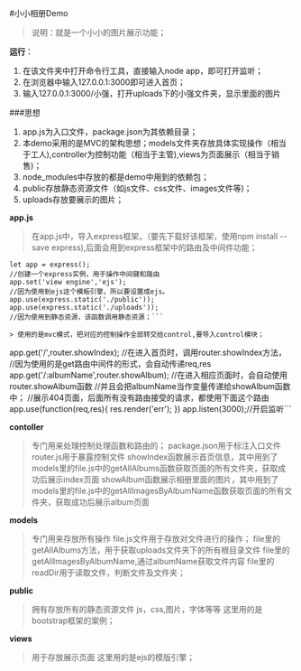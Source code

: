 #小小相册Demo
> 说明：就是一个小小的图片展示功能；

**运行**：
1. 在该文件夹中打开命令行工具，直接输入node app，即可打开监听；
2. 在浏览器中输入127.0.0.1:3000即可进入首页；
3. 输入127.0.0.1:3000/小强，打开uploads下的小强文件夹，显示里面的图片

###思想
1. app.js为入口文件，package.json为其依赖目录；
2. 本demo采用的是MVC的架构思想；models文件夹存放具体实现操作（相当于工人),controller为控制功能（相当于主管),views为页面展示（相当于销售)；
3. node_modules中存放的都是demo中用到的依赖包；
4. public存放静态资源文件（如js文件、css文件、images文件等)；
5. uploads存放要展示的图片；

**app.js**
> 在app.js中，导入express框架，（要先下载好该框架，使用npm install --save express),后面会用到express框架中的路由及中间件功能；
```
let app = express();
//创建一个express实例，用于操作中间键和路由
app.set('view engine','ejs');
//因为使用到ejs这个模板引擎，所以要设置成ejs。
app.use(express.static('./public'));
app.use(express.static('./uploads'));
//因为使用到静态资源，该函数调用静态资源；```

> 使用的是mvc模式，把对应的控制操作全部转交给control,要导入control模块；
```
app.get('/',router.showIndex);
//在进入首页时，调用router.showIndex方法，
//因为使用的是get路由中间件的形式，会自动传递req,res
app.get('/:albumName',router.showAlbum);
//在进入相应页面时，会自动使用router.showAlbum函数
//并且会把albumName当作变量传递给showAlbum函数中；
//展示404页面，后面所有没有路由接受的请求，都使用下面这个路由
app.use(function(req,res){
	res.render('err');
})
app.listen(3000);//开启监听```

**contoller**
> 专门用来处理控制处理函数和路由的；
> package.json用于标注入口文件
> router.js用于暴露控制文件
> showIndex函数展示首页信息，其中用到了models里的file.js中的getAllAlbums函数获取页面的所有文件夹，获取成功后展示index页面
> showAlbum函数展示相册里面的图片，其中用到了models里的file.js中的getAllImagesByAlbumName函数获取页面的所有文件夹，获取成功后展示album页面

**models**
> 专门用来存放所有操作
> file.js文件用于存放对文件进行的操作；
> file里的getAllAlbums方法，用于获取uploads文件夹下的所有根目录文件
> file里的getAllImagesByAlbumName,通过albumName获取文件内容
> file里的readDir用于读取文件，判断文件及文件夹；

**public**
> 拥有存放所有的静态资源文件
> js，css,图片，字体等等
> 这里用的是bootstrap框架的案例；

**views**
> 用于存放展示页面
> 这里用的是ejs的模版引擎；